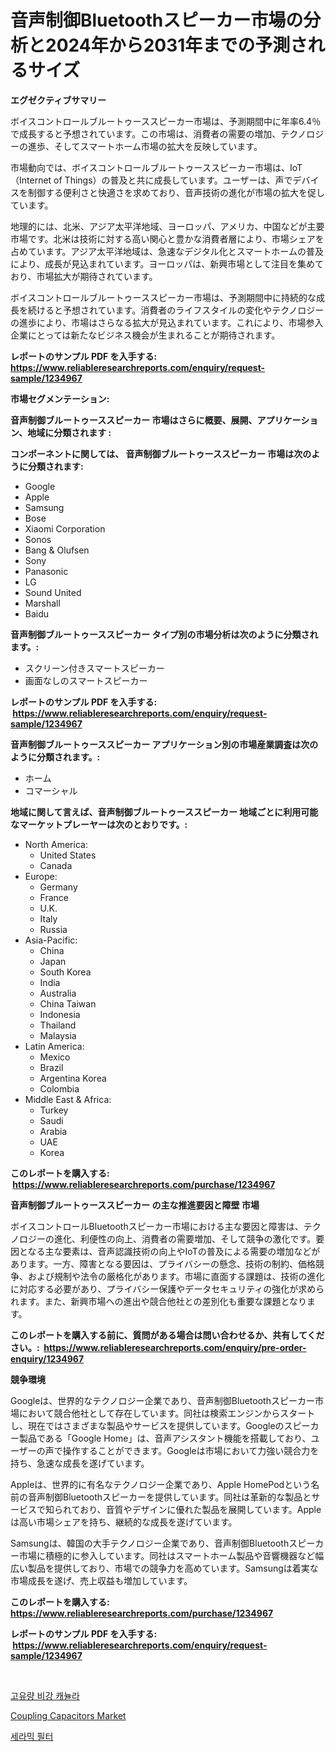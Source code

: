 <p><h1>音声制御Bluetoothスピーカー市場の分析と2024年から2031年までの予測されるサイズ</h1></p><p><strong>エグゼクティブサマリー</strong></p>
<p><p>ボイスコントロールブルートゥーススピーカー市場は、予測期間中に年率6.4％で成長すると予想されています。この市場は、消費者の需要の増加、テクノロジーの進歩、そしてスマートホーム市場の拡大を反映しています。</p><p>市場動向では、ボイスコントロールブルートゥーススピーカー市場は、IoT（Internet of Things）の普及と共に成長しています。ユーザーは、声でデバイスを制御する便利さと快適さを求めており、音声技術の進化が市場の拡大を促しています。</p><p>地理的には、北米、アジア太平洋地域、ヨーロッパ、アメリカ、中国などが主要市場です。北米は技術に対する高い関心と豊かな消費者層により、市場シェアを占めています。アジア太平洋地域は、急速なデジタル化とスマートホームの普及により、成長が見込まれています。ヨーロッパは、新興市場として注目を集めており、市場拡大が期待されています。</p><p>ボイスコントロールブルートゥーススピーカー市場は、予測期間中に持続的な成長を続けると予想されています。消費者のライフスタイルの変化やテクノロジーの進歩により、市場はさらなる拡大が見込まれています。これにより、市場参入企業にとっては新たなビジネス機会が生まれることが期待されます。</p></p>
<p><strong>レポートのサンプル PDF を入手する: <a href="https://www.reliableresearchreports.com/enquiry/request-sample/1234967">https://www.reliableresearchreports.com/enquiry/request-sample/1234967</a></strong></p>
<p><strong>市場セグメンテーション:</strong></p>
<p><strong> 音声制御ブルートゥーススピーカー 市場はさらに概要、展開、アプリケーション、地域に分類されます :</strong></p>
<p><strong>コンポーネントに関しては、 音声制御ブルートゥーススピーカー 市場は次のように分類されます: &nbsp;</strong></p>
<p><ul><li>Google</li><li>Apple</li><li>Samsung</li><li>Bose</li><li>Xiaomi Corporation</li><li>Sonos</li><li>Bang & Olufsen</li><li>Sony</li><li>Panasonic</li><li>LG</li><li>Sound United</li><li>Marshall</li><li>Baidu</li></ul></p>
<p><strong> 音声制御ブルートゥーススピーカー タイプ別の市場分析は次のように分類されます。:</strong></p>
<p><ul><li>スクリーン付きスマートスピーカー</li><li>画面なしのスマートスピーカー</li></ul></p>
<p><strong>レポートのサンプル PDF を入手する: &nbsp;<a href="https://www.reliableresearchreports.com/enquiry/request-sample/1234967">https://www.reliableresearchreports.com/enquiry/request-sample/1234967</a></strong></p>
<p><strong> 音声制御ブルートゥーススピーカー アプリケーション別の市場産業調査は次のように分類されます。:</strong></p>
<p><ul><li>ホーム</li><li>コマーシャル</li></ul></p>
<p><strong>地域に関して言えば、音声制御ブルートゥーススピーカー 地域ごとに利用可能なマーケットプレーヤーは次のとおりです。:</strong></p>
<p><ul>
    <li>
        North America:
        <ul>
            <li>United States</li>
            <li>Canada</li>
        </ul>
    </li>
    <li>
        Europe:
        <ul>
            <li>Germany</li>
            <li>France</li>
            <li>U.K.</li>
            <li>Italy</li>
            <li>Russia</li>
        </ul>
    </li>
    <li>
        Asia-Pacific:
        <ul>
            <li>China</li>
            <li>Japan</li>
            <li>South Korea</li>
            <li>India</li>
            <li>Australia</li>
            <li>China Taiwan</li>
            <li>Indonesia</li>
            <li>Thailand</li>
            <li>Malaysia</li>
        </ul>
    </li>
    <li>
        Latin America:
        <ul>
            <li>Mexico</li>
            <li>Brazil</li>
            <li>Argentina Korea</li>
            <li>Colombia</li>
        </ul>
    </li>
    <li>
        Middle East & Africa:
        <ul>
            <li>Turkey</li>
            <li>Saudi</li>
            <li>Arabia</li>
            <li>UAE</li>
            <li>Korea</li>
        </ul>
    </li>
    </ul></p>
<p><strong>このレポートを購入する: &nbsp;<a href="https://www.reliableresearchreports.com/purchase/1234967">https://www.reliableresearchreports.com/purchase/1234967</a></strong></p>
<p><strong>音声制御ブルートゥーススピーカー の主な推進要因と障壁 市場</strong></p>
<p><p>ボイスコントロールBluetoothスピーカー市場における主な要因と障害は、テクノロジーの進化、利便性の向上、消費者の需要増加、そして競争の激化です。要因となる主な要素は、音声認識技術の向上やIoTの普及による需要の増加などがあります。一方、障害となる要因は、プライバシーの懸念、技術の制約、価格競争、および規制や法令の厳格化があります。市場に直面する課題は、技術の進化に対応する必要があり、プライバシー保護やデータセキュリティの強化が求められます。また、新興市場への進出や競合他社との差別化も重要な課題となります。</p></p>
<p><strong>このレポートを購入する前に、質問がある場合は問い合わせるか、共有してください。:&nbsp; <a href="https://www.reliableresearchreports.com/enquiry/pre-order-enquiry/1234967">https://www.reliableresearchreports.com/enquiry/pre-order-enquiry/1234967</a></strong></p>
<p><strong>競争環境</strong></p>
<p><p>Googleは、世界的なテクノロジー企業であり、音声制御Bluetoothスピーカー市場において競合他社として存在しています。同社は検索エンジンからスタートし、現在ではさまざまな製品やサービスを提供しています。Googleのスピーカー製品である「Google Home」は、音声アシスタント機能を搭載しており、ユーザーの声で操作することができます。Googleは市場において力強い競合力を持ち、急速な成長を遂げています。</p><p>Appleは、世界的に有名なテクノロジー企業であり、Apple HomePodという名前の音声制御Bluetoothスピーカーを提供しています。同社は革新的な製品とサービスで知られており、音質やデザインに優れた製品を展開しています。Appleは高い市場シェアを持ち、継続的な成長を遂げています。</p><p>Samsungは、韓国の大手テクノロジー企業であり、音声制御Bluetoothスピーカー市場に積極的に参入しています。同社はスマートホーム製品や音響機器など幅広い製品を提供しており、市場での競争力を高めています。Samsungは着実な市場成長を遂げ、売上収益も増加しています。</p></p>
<p><strong>このレポートを購入する: &nbsp; <a href="https://www.reliableresearchreports.com/purchase/1234967">https://www.reliableresearchreports.com/purchase/1234967</a></strong></p>
<p><strong>レポートのサンプル PDF を入手する: &nbsp;<a href="https://www.reliableresearchreports.com/enquiry/request-sample/1234967">https://www.reliableresearchreports.com/enquiry/request-sample/1234967</a></strong><strong></strong></p>
<p>&nbsp;</p>
<p><p><a href="https://github.com/Elenrrera7685/Market-Research-Report-List-1/blob/main/547889011037.md">고유량 비강 캐뉼라</a></p><p><a href="https://github.com/Whitneyboyettebo9kiw7yr13/Market-Research-Report-List-1/blob/main/coupling-capacitors-market.md">Coupling Capacitors Market</a></p><p><a href="https://github.com/sammyUltyylrich9067856/Market-Research-Report-List-1/blob/main/154623811038.md">세라믹 필터</a></p></p>